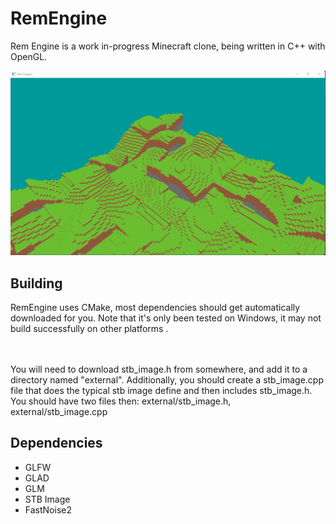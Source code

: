 # RemEngine
Rem Engine is a work in-progress Minecraft clone, being written in C++ with OpenGL.

![Screenshot of Rem Engine](remEngineScreenshot.png "Screenshot of Rem Engine")

## Building
RemEngine uses CMake, most dependencies should get automatically downloaded for you. Note that it's only been tested
on Windows, it may not build successfully on other platforms .

<br><br>
You will need to download stb_image.h from somewhere, and add it to a directory named "external". 
Additionally, you should create a stb_image.cpp file that does the typical stb image define and then includes stb_image.h. You should have two files 
then: external/stb_image.h, external/stb_image.cpp

## Dependencies
- GLFW
- GLAD
- GLM
- STB Image
- FastNoise2
